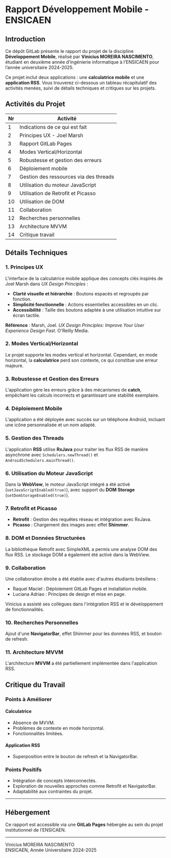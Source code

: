 # Rapport Développement Mobile - ENSICAEN

## Introduction
Ce dépôt GitLab présente le rapport du projet de la discipline **Développement Mobile**, réalisé par **Vinicius MOREIRA NASCIMENTO**, étudiant en deuxième année d’ingénierie informatique à l’ENSICAEN pour l’année universitaire 2024-2025.

Ce projet inclut deux applications : une **calculatrice mobile** et une **application RSS**. Vous trouverez ci-dessous un tableau récapitulatif des activités menées, suivi de détails techniques et critiques sur les projets.

## Activités du Projet

| Nr  | Activité                                                                 |
|-----|--------------------------------------------------------------------------|
| 1   | Indications de ce qui est fait                                           |
| 2   | Principes UX - Joel Marsh                                                |
| 3   | Rapport GitLab Pages                                                     |
| 4   | Modes Vertical/Horizontal                                                |
| 5   | Robustesse et gestion des erreurs                                        |
| 6   | Déploiement mobile                                                       |
| 7   | Gestion des ressources via des threads                                   |
| 8   | Utilisation du moteur JavaScript                                         |
| 9   | Utilisation de Retrofit et Picasso                                       |
| 10  | Utilisation de DOM                                                       |
| 11  | Collaboration                                                            |
| 12  | Recherches personnelles                                                  |
| 13  | Architecture MVVM                                                        |
| 14  | Critique travail                                                         |

## Détails Techniques

### 1. Principes UX
L'interface de la calculatrice mobile applique des concepts clés inspirés de Joel Marsh dans *UX Design Principles* :
- **Clarté visuelle et hiérarchie** : Boutons espacés et regroupés par fonction.
- **Simplicité fonctionnelle** : Actions essentielles accessibles en un clic.
- **Accessibilité** : Taille des boutons adaptée à une utilisation intuitive sur écran tactile.

**Référence** : Marsh, Joel. *UX Design Principles: Improve Your User Experience Design Fast*. O'Reilly Media.

### 2. Modes Vertical/Horizontal
Le projet supporte les modes vertical et horizontal. Cependant, en mode horizontal, la **calculatrice** perd son contexte, ce qui constitue une erreur majeure.

### 3. Robustesse et Gestion des Erreurs
L'application gère les erreurs grâce à des mécanismes de **catch**, empêchant les calculs incorrects et garantissant une stabilité exemplaire.

### 4. Déploiement Mobile
L'application a été déployée avec succès sur un téléphone Android, incluant une icône personnalisée et un nom adapté.

### 5. Gestion des Threads
L'application **RSS** utilise **RxJava** pour traiter les flux RSS de manière asynchrone avec `Schedulers.newThread()` et `AndroidSchedulers.mainThread()`.

### 6. Utilisation du Moteur JavaScript
Dans la **WebView**, le moteur JavaScript intégré a été activé (`setJavaScriptEnabled(true)`), avec support du **DOM Storage** (`setDomStorageEnabled(true)`).

### 7. Retrofit et Picasso
- **Retrofit** : Gestion des requêtes réseau et intégration avec RxJava.
- **Picasso** : Chargement des images avec effet **Shimmer**.

### 8. DOM et Données Structurées
La bibliothèque Retrofit avec SimpleXML a permis une analyse DOM des flux RSS. Le stockage DOM a également été activé dans la WebView.

### 9. Collaboration
Une collaboration étroite a été établie avec d'autres étudiants brésiliens :
- Raquel Maciel : Déploiement GitLab Pages et installation mobile.
- Luciana Adriao : Principes de design et mise en page.

Vinicius a assisté ses collègues dans l'intégration RSS et le développement de fonctionnalités.

### 10. Recherches Personnelles
Ajout d'une **NavigatorBar**, effet Shimmer pour les données RSS, et bouton de refresh.

### 11. Architecture MVVM
L'architecture **MVVM** a été partiellement implémentée dans l'application RSS.

## Critique du Travail

### Points à Améliorer
#### Calculatrice
- Absence de MVVM.
- Problèmes de contexte en mode horizontal.
- Fonctionnalités limitées.

#### Application RSS
- Superposition entre le bouton de refresh et la NavigatorBar.

### Points Positifs
- Intégration de concepts interconnectés.
- Exploration de nouvelles approches comme Retrofit et NavigatorBar.
- Adaptabilité aux contraintes du projet.

---

## Hébergement
Ce rapport est accessible via une **GitLab Pages** hébergée au sein du projet institutionnel de l’ENSICAEN.

---
Vinicius MOREIRA NASCIMENTO  
ENSICAEN, Année Universitaire 2024-2025